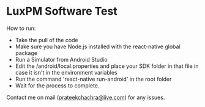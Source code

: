 # LuxPM Software Test


How to run:


- Take the pull of the code
- Make sure you have Node.js installed with the react-native global package
- Run a Simulator from Android Studio
- Edit the /android/local.properties and place your SDK folder in that file in case it isn't in the environment variables
- Run the command 'react-native run-android' in the root folder
- Wait for the process to complete.


Contact me on mail (prateekchachra@live.com) for any issues.